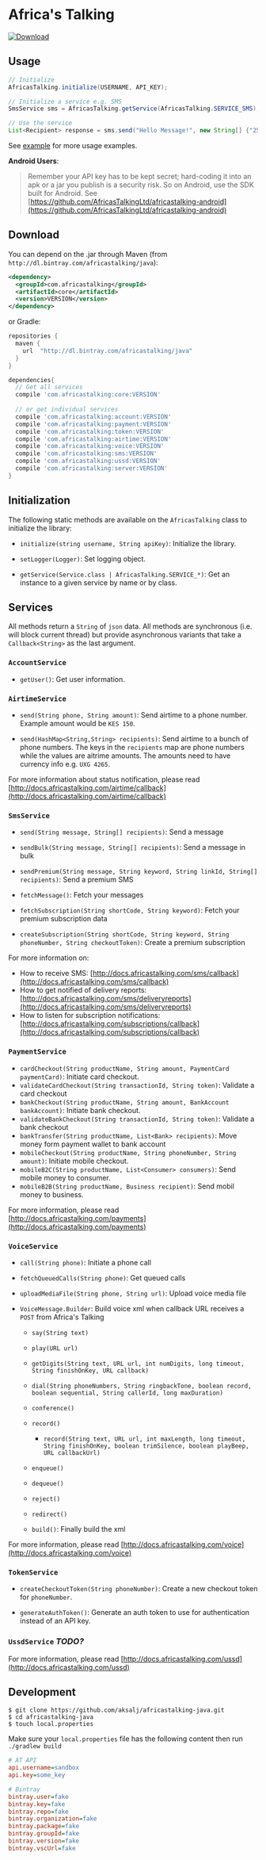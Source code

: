 # Africa's Talking

[ ![Download](https://api.bintray.com/packages/africastalking/java/com.africastalking/images/download.svg) ](https://bintray.com/africastalking/java/com.africastalking/_latestVersion)

## Usage

```java
// Initialize
AfricasTalking.initialize(USERNAME, API_KEY);

// Initialize a service e.g. SMS
SmsService sms = AfricasTalking.getService(AfricasTalking.SERVICE_SMS);

// Use the service
List<Recipient> response = sms.send("Hello Message!", new String[] {"2547xxxxxx"});
```

See [example](example/) for more usage examples.


**Android Users**:
> Remember your API key has to be kept secret; hard-coding it into an apk or a jar you publish is a security risk. So on Android, use the SDK built for Android. See [https://github.com/AfricasTalkingLtd/africastalking-android](https://github.com/AfricasTalkingLtd/africastalking-android)

## Download

You can depend on the .jar through Maven (from `http://dl.bintray.com/africastalking/java`):
```xml
<dependency>
  <groupId>com.africastalking</groupId>
  <artifactId>core</artifactId>
  <version>VERSION</version>
</dependency>
```
or Gradle:
```groovy
repositories {
  maven {
    url  "http://dl.bintray.com/africastalking/java"
  }
}

dependencies{
  // Get all services
  compile 'com.africastalking:core:VERSION'
  
  // or get individual services
  compile 'com.africastalking:account:VERSION'
  compile 'com.africastalking:payment:VERSION'
  compile 'com.africastalking:token:VERSION'
  compile 'com.africastalking:airtime:VERSION'
  compile 'com.africastalking:voice:VERSION'
  compile 'com.africastalking:sms:VERSION'
  compile 'com.africastalking:ussd:VERSION'
  compile 'com.africastalking:server:VERSION'
}
```


## Initialization

The following static methods are available on the `AfricasTalking` class to initialize the library:

- `initialize(string username, String apiKey)`: Initialize the library.

- `setLogger(Logger)`: Set logging object.

- `getService(Service.class | AfricasTalking.SERVICE_*)`: Get an instance to a given service by name or by class.

## Services

All methods return a `String` of `json` data. All methods are synchronous (i.e. will block current thread) but provide asynchronous variants that take a `Callback<String>` as the last argument.

### `AccountService`

- `getUser()`: Get user information.

### `AirtimeService`

- `send(String phone, String amount)`: Send airtime to a phone number. Example amount would be `KES 150`.

- `send(HashMap<String,String> recipients)`: Send airtime to a bunch of phone numbers. The keys in the `recipients` map are phone numbers while the values are aitrime amounts. The amounts need to have currency info e.g. `UXG 4265`.

For more information about status notification, please read [http://docs.africastalking.com/airtime/callback](http://docs.africastalking.com/airtime/callback)

### `SmsService`

- `send(String message, String[] recipients)`: Send a message

- `sendBulk(String message, String[] recipients)`: Send a message in bulk

- `sendPremium(String message, String keyword, String linkId, String[] recipients)`: Send a premium SMS

- `fetchMessage()`: Fetch your messages

- `fetchSubscription(String shortCode, String keyword)`: Fetch your premium subscription data

- `createSubscription(String shortCode, String keyword, String phoneNumber, String checkoutToken)`: Create a premium subscription

For more information on: 

- How to receive SMS: [http://docs.africastalking.com/sms/callback](http://docs.africastalking.com/sms/callback)
- How to get notified of delivery reports: [http://docs.africastalking.com/sms/deliveryreports](http://docs.africastalking.com/sms/deliveryreports)
- How to listen for subscription notifications: [http://docs.africastalking.com/subscriptions/callback](http://docs.africastalking.com/subscriptions/callback)


### `PaymentService`

- `cardCheckout(String productName, String amount, PaymentCard paymentCard)`: Initiate card checkout.
- `validateCardCheckout(String transactionId, String token)`: Validate a card checkout
- `bankCheckout(String productName, String amount, BankAccount bankAccount)`: Initiate bank checkout.
- `validateBankCheckout(String transactionId, String token)`: Validate a bank checkout
- `bankTransfer(String productName, List<Bank> recipients)`: Move money form payment wallet to bank account
- `mobileCheckout(String productName, String phoneNumber, String amount)`: Initiate mobile checkout.
- `mobileB2C(String productName, List<Consumer> consumers)`: Send mobile money to consumer. 
- `mobileB2B(String productName, Business recipient)`: Send mobil money to business.


For more information, please read [http://docs.africastalking.com/payments](http://docs.africastalking.com/payments)


### `VoiceService`

- `call(String phone)`: Initiate a phone call

- `fetchQueuedCalls(String phone)`: Get queued calls

- `uploadMediaFile(String phone, String url)`: Upload voice media file

- `VoiceMessage.Builder`: Build voice xml when callback URL receives a `POST` from Africa's Talking

    - `say(String text)`

    - `play(URL url)`

    - `getDigits(String text, URL url, int numDigits, long timeout, String finishOnKey, URL callback)`

    - `dial(String phoneNumbers, String ringbackTone, boolean record, boolean sequential, String callerId, long maxDuration)`

    - `conference()`

    - `record()`

      - `record(String text, URL url, int maxLength, long timeout, String finishOnKey, boolean trimSilence, boolean playBeep, URL callbackUrl)`

    - `enqueue()`

    - `dequeue()`

    - `reject()`

    - `redirect()`

    - `build()`: Finally build the xml


For more information, please read [http://docs.africastalking.com/voice](http://docs.africastalking.com/voice)


### `TokenService`

- `createCheckoutToken(String phoneNumber)`: Create a new checkout token for `phoneNumber`.

- `generateAuthToken()`: Generate an auth token to use for authentication instead of an API key.

### `UssdService` *TODO?*

For more information, please read [http://docs.africastalking.com/ussd](http://docs.africastalking.com/ussd)



## Development
```shell
$ git clone https://github.com/aksalj/africastalking-java.git
$ cd africastalking-java
$ touch local.properties
```

Make sure your `local.properties` file has the following content then run `./gradlew build`

```ini
# AT API
api.username=sandbox
api.key=some_key

# Bintray
bintray.user=fake
bintray.key=fake
bintray.repo=fake
bintray.organization=fake
bintray.package=fake
bintray.groupId=fake
bintray.version=fake
bintray.vscUrl=fake
```
